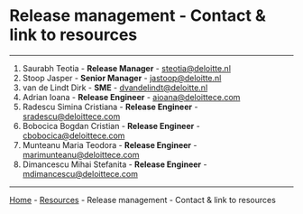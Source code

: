 # Release management - Contact & link to resources

---


1. Saurabh Teotia - **Release Manager** - steotia@deloitte.nl
2. Stoop Jasper - **Senior Manager** - jastoop@deloitte.nl
3. van de Lindt Dirk - **SME** - dvandelindt@deloitte.nl
4. Adrian Ioana - **Release Engineer** - aioana@deloittece.com
5. Radescu Simina Cristiana - **Release Engineer** - sradescu@deloittece.com
6. Bobocica Bogdan Cristian - **Release Engineer** - cbobocica@deloittece.com
7. Munteanu Maria Teodora - **Release Engineer** - marimunteanu@deloittece.com
8. Dimancescu Mihai Stefanita - **Release Engineer** - mdimancescu@deloittece.com

---

[Home](/wiki/Home.md) - [Resources](/wiki/resources/resources.md) - Release management - Contact & link to resources
